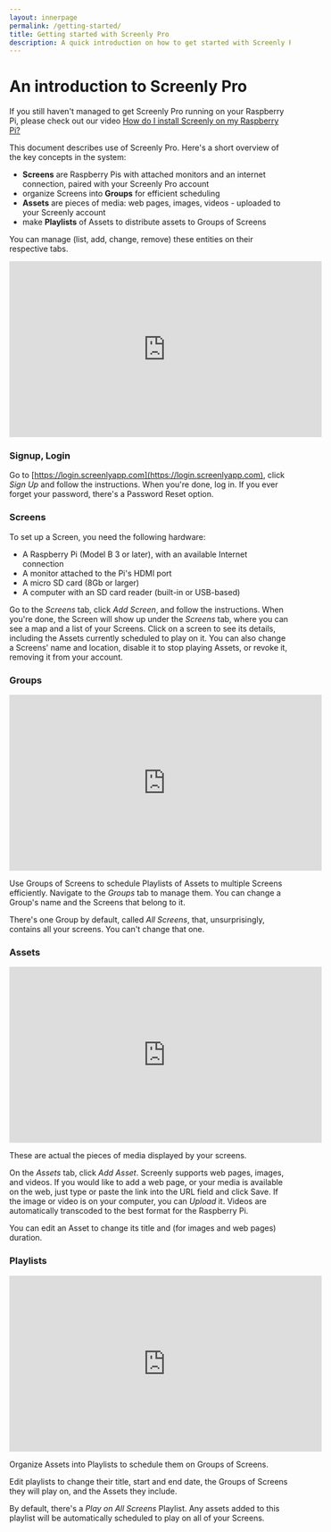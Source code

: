 ```yaml
---
layout: innerpage
permalink: /getting-started/
title: Getting started with Screenly Pro
description: A quick introduction on how to get started with Screenly Pro for digital signage.
---
```


# An introduction to Screenly Pro

If you still haven't managed to get Screenly Pro running on your Raspberry Pi, please check out our video [How do I install Screenly on my Raspberry Pi?](https://www.youtube.com/watch?v=RE_C_n6dhyo)

This document describes use of Screenly Pro. Here's a short overview of the key concepts in the system:

* **Screens** are Raspberry Pis with attached monitors and an internet connection, paired with your Screenly Pro account
* organize Screens into **Groups** for efficient scheduling
* **Assets** are pieces of media: web pages, images, videos - uploaded to your Screenly account
* make **Playlists** of Assets to distribute assets to Groups of Screens

You can manage (list, add, change, remove) these entities on their respective tabs.

<iframe width="560" height="315" src="https://www.youtube.com/embed/LVMQMHci6DI?rel=0&amp;showinfo=0" frameborder="0" allowfullscreen></iframe>

### Signup, Login

Go to [https://login.screenlyapp.com](https://login.screenlyapp.com), click *Sign Up* and follow the instructions. When you're done, log in. If you ever forget your password, there's a Password Reset option.


### Screens

To set up a Screen, you need the following hardware:

* A Raspberry Pi (Model B 3 or later), with an available Internet connection
* A monitor attached to the Pi's HDMI port
* A micro SD card (8Gb or larger)
* A computer with an SD card reader (built-in or USB-based)

Go to the *Screens* tab, click *Add Screen*, and follow the instructions. When you're done, the Screen will show up under the *Screens* tab, where you can see a map and a list of your Screens.
Click on a screen to see its details, including the Assets currently scheduled to play on it. You can also change a Screens' name and location, disable it to stop playing Assets, or revoke it, removing it from your account.

### Groups

<iframe width="560" height="315" src="https://www.youtube.com/embed/g4OCLck__wM?list=PLLQemgvrHCSl_WUjAuChZDJpu3wMAfo43" frameborder="0" allowfullscreen></iframe>

Use Groups of Screens to schedule Playlists of Assets to multiple Screens efficiently. Navigate to the *Groups* tab to manage them. You can change a Group's name and the Screens that belong to it.

There's one Group by default, called *All Screens*, that, unsurprisingly, contains all your screens. You can't change that one.


### Assets

<iframe width="560" height="315" src="https://www.youtube.com/embed/cBVrnhGu7IY?list=PLLQemgvrHCSl_WUjAuChZDJpu3wMAfo43" frameborder="0" allowfullscreen></iframe>

These are actual the pieces of media displayed by your screens.

On the *Assets* tab, click *Add Asset*. Screenly supports web pages, images, and videos. If you would like to add a web page, or your media is available on the web, just type or paste the link into the URL field and click Save. If the image or video is on your computer, you can *Upload* it. Videos are automatically transcoded to the best format for the Raspberry Pi.

You can edit an Asset to change its title and (for images and web pages) duration.



### Playlists

<iframe width="560" height="315" src="https://www.youtube.com/embed/A2u9SgjTBno?list=PLLQemgvrHCSl_WUjAuChZDJpu3wMAfo43" frameborder="0" allowfullscreen></iframe>

Organize Assets into Playlists to schedule them on Groups of Screens.

Edit playlists to change their title, start and end date, the Groups of Screens they will play on, and the Assets they include.

By default, there's a *Play on All Screens* Playlist. Any assets added to this playlist will be automatically scheduled to play on all of your Screens.
